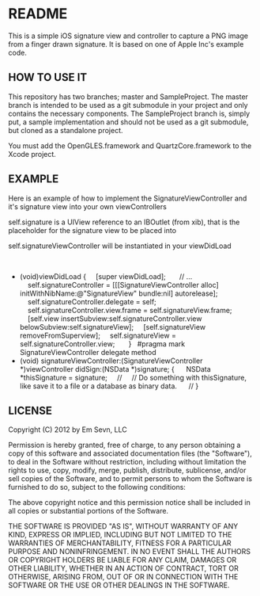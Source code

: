 README
======

This is a simple iOS signature view and controller to capture a PNG image from a finger drawn signature. It is based on one of Apple Inc's example code.

HOW TO USE IT
-------------

This repository has two branches; master and SampleProject. The master branch is intended to be used as a git submodule in your project and only contains the necessary components. The SampleProject branch is, simply put, a sample implementation and should not be used as a git submodule, but cloned as a standalone project.

You must add the OpenGLES.framework and QuartzCore.framework to the Xcode project.

EXAMPLE
-------

Here is an example of how to implement the SignatureViewController and it's signature view into your own viewControllers

  self.signature is a UIView reference to an IBOutlet (from xib), that is the placeholder for the signature view to be placed into

  self.signatureViewController will be instantiated in your viewDidLoad

 
  - (void)viewDidLoad
  {
      [super viewDidLoad];
 
      // …
     
      self.signatureController = [[[SignatureViewController alloc] initWithNibName:@"SignatureView" bundle:nil] autorelease];
      self.signatureController.delegate = self;
     
      self.signatureController.view.frame = self.signatureView.frame;
      [self.view insertSubview:self.signatureController.view belowSubview:self.signatureView];
      [self.signatureView removeFromSuperview];
      self.signatureView = self.signatureController.view;
     
  }
 
  #pragma mark SignatureViewController delegate method
 
  - (void) signatureViewController:(SignatureViewController *)viewController didSign:(NSData *)signature;
  {
      NSData *thisSignature = signature;
      // 
      // Do something with thisSignature, like save it to a file or a database as binary data.
      //
  }


LICENSE
-------

Copyright (C) 2012 by Em Sevn, LLC

Permission is hereby granted, free of charge, to any person obtaining a copy
of this software and associated documentation files (the "Software"), to deal
in the Software without restriction, including without limitation the rights
to use, copy, modify, merge, publish, distribute, sublicense, and/or sell
copies of the Software, and to permit persons to whom the Software is
furnished to do so, subject to the following conditions:

The above copyright notice and this permission notice shall be included in
all copies or substantial portions of the Software.

THE SOFTWARE IS PROVIDED "AS IS", WITHOUT WARRANTY OF ANY KIND, EXPRESS OR
IMPLIED, INCLUDING BUT NOT LIMITED TO THE WARRANTIES OF MERCHANTABILITY,
FITNESS FOR A PARTICULAR PURPOSE AND NONINFRINGEMENT. IN NO EVENT SHALL THE
AUTHORS OR COPYRIGHT HOLDERS BE LIABLE FOR ANY CLAIM, DAMAGES OR OTHER
LIABILITY, WHETHER IN AN ACTION OF CONTRACT, TORT OR OTHERWISE, ARISING FROM,
OUT OF OR IN CONNECTION WITH THE SOFTWARE OR THE USE OR OTHER DEALINGS IN
THE SOFTWARE.
